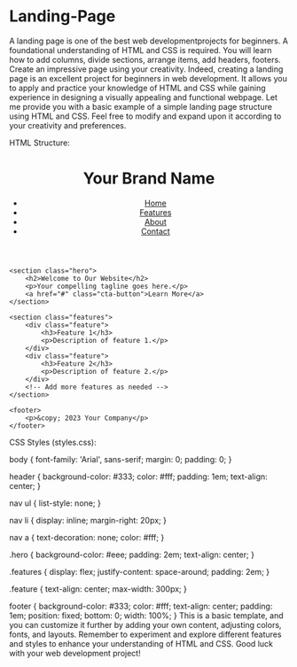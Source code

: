 # Landing-Page
A landing page is one of the best web developmentprojects for beginners. A foundational understanding of HTML and CSS is required. You will learn how to add columns, divide sections, arrange items, add headers, footers. Create an impressive page using your creativity. 
Indeed, creating a landing page is an excellent project for beginners in web development. It allows you to apply and practice your knowledge of HTML and CSS while gaining experience in designing a visually appealing and functional webpage. Let me provide you with a basic example of a simple landing page structure using HTML and CSS. Feel free to modify and expand upon it according to your creativity and preferences.

HTML Structure:

<!DOCTYPE html>
<html lang="en">
<head>
    <meta charset="UTF-8">
    <meta name="viewport" content="width=device-width, initial-scale=1.0">
    <link rel="stylesheet" href="styles.css">
    <title>Your Landing Page</title>
</head>
<body>
    <header>
        <h1>Your Brand Name</h1>
        <nav>
            <ul>
                <li><a href="#">Home</a></li>
                <li><a href="#">Features</a></li>
                <li><a href="#">About</a></li>
                <li><a href="#">Contact</a></li>
            </ul>
        </nav>
    </header>

    <section class="hero">
        <h2>Welcome to Our Website</h2>
        <p>Your compelling tagline goes here.</p>
        <a href="#" class="cta-button">Learn More</a>
    </section>

    <section class="features">
        <div class="feature">
            <h3>Feature 1</h3>
            <p>Description of feature 1.</p>
        </div>
        <div class="feature">
            <h3>Feature 2</h3>
            <p>Description of feature 2.</p>
        </div>
        <!-- Add more features as needed -->
    </section>

    <footer>
        <p>&copy; 2023 Your Company</p>
    </footer>
</body>
</html>

CSS Styles (styles.css):

body {
    font-family: 'Arial', sans-serif;
    margin: 0;
    padding: 0;
}

header {
    background-color: #333;
    color: #fff;
    padding: 1em;
    text-align: center;
}

nav ul {
    list-style: none;
}

nav li {
    display: inline;
    margin-right: 20px;
}

nav a {
    text-decoration: none;
    color: #fff;
}

.hero {
    background-color: #eee;
    padding: 2em;
    text-align: center;
}

.features {
    display: flex;
    justify-content: space-around;
    padding: 2em;
}

.feature {
    text-align: center;
    max-width: 300px;
}

footer {
    background-color: #333;
    color: #fff;
    text-align: center;
    padding: 1em;
    position: fixed;
    bottom: 0;
    width: 100%;
}
This is a basic template, and you can customize it further by adding your own content, adjusting colors, fonts, and layouts. Remember to experiment and explore different features and styles to enhance your understanding of HTML and CSS. Good luck with your web development project!

